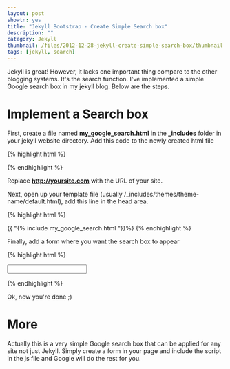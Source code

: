 ```yaml
---
layout: post
showtn: yes
title: "Jekyll Bootstrap - Create Simple Search box"
description: ""
category: Jekyll
thumbnail: /files/2012-12-28-jekyll-create-simple-search-box/thumbnail.jpg
tags: [jekyll, search]
---
```



Jekyll is great! However, it lacks one important thing compare to the other blogging
systems. It's the search function. I've implemented a simple Google
search box in my jekyll blog. Below are the steps.

# Implement a Search box

First, create a file named **my_google_search.html** in the
**\_includes** folder in your jekyll website directory. Add this
code to the newly created html file

<!-- more -->

{% highlight html %}
<script language="Javascript" type="text/javascript">
  function my_search_google()
  {
    var query = document.getElementById("my-google-search").value;
    window.open("http://google.com/search?q=" + query
	+ "%20site:" + "http://yoursite.com");
  }
</script>
{% endhighlight %}

Replace **http://yoursite.com** with the URL of your site.

Next, open up your template file (usually
/_includes/themes/theme-name/default.html), add this line in the head area.

{% highlight html %}
<!-- my custom google search -->
{{ "{% include my_google_search.html "}}%}
{% endhighlight %}

Finally, add a form where you want the search box to appear

{% highlight html %}
<!-- my custom google search -->
<form onsubmit="my_search_google()" >
  <input type="text" id="my-google-search">
</form>
{% endhighlight %}

Ok, now you're done ;)

# More

Actually this is a very simple Google search box that can be applied for any
site not just Jekyll. Simply create a form in your page and include the script
in the js file and Google will do the rest for you.
